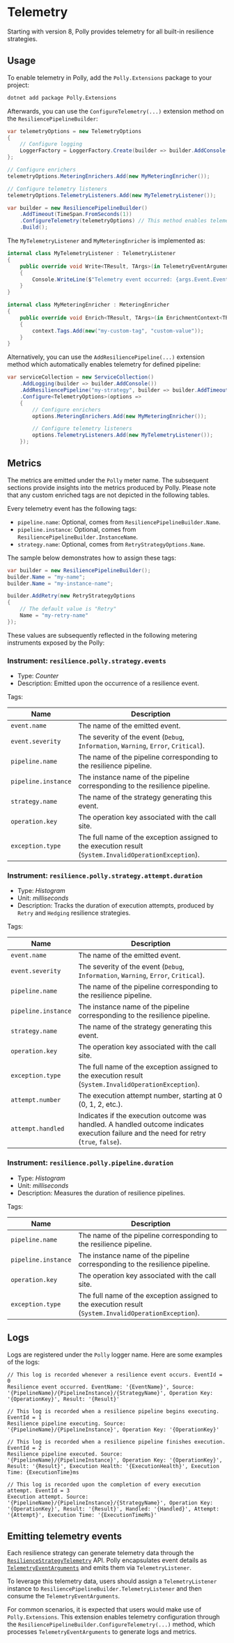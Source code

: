# Telemetry

Starting with version 8, Polly provides telemetry for all built-in resilience strategies.

## Usage

To enable telemetry in Polly, add the `Polly.Extensions` package to your project:

```sh
dotnet add package Polly.Extensions
```

Afterwards, you can use the `ConfigureTelemetry(...)` extension method on the `ResiliencePipelineBuilder`:

<!-- snippet: configure-telemetry -->
```cs
var telemetryOptions = new TelemetryOptions
{
    // Configure logging
    LoggerFactory = LoggerFactory.Create(builder => builder.AddConsole())
};

// Configure enrichers
telemetryOptions.MeteringEnrichers.Add(new MyMeteringEnricher());

// Configure telemetry listeners
telemetryOptions.TelemetryListeners.Add(new MyTelemetryListener());

var builder = new ResiliencePipelineBuilder()
    .AddTimeout(TimeSpan.FromSeconds(1))
    .ConfigureTelemetry(telemetryOptions) // This method enables telemetry in the builder
    .Build();
```
<!-- endSnippet -->

The `MyTelemetryListener` and `MyMeteringEnricher` is implemented as:

<!-- snippet: telemetry-listeners -->
```cs
internal class MyTelemetryListener : TelemetryListener
{
    public override void Write<TResult, TArgs>(in TelemetryEventArguments<TResult, TArgs> args)
    {
        Console.WriteLine($"Telemetry event occurred: {args.Event.EventName}");
    }
}

internal class MyMeteringEnricher : MeteringEnricher
{
    public override void Enrich<TResult, TArgs>(in EnrichmentContext<TResult, TArgs> context)
    {
        context.Tags.Add(new("my-custom-tag", "custom-value"));
    }
}
```
<!-- endSnippet -->

Alternatively, you can use the `AddResiliencePipeline(...)` extension method which automatically enables telemetry for defined pipeline:

<!-- snippet: add-resilience-pipeline-with-telemetry -->
```cs
var serviceCollection = new ServiceCollection()
    .AddLogging(builder => builder.AddConsole())
    .AddResiliencePipeline("my-strategy", builder => builder.AddTimeout(TimeSpan.FromSeconds(1)))
    .Configure<TelemetryOptions>(options =>
    {
        // Configure enrichers
        options.MeteringEnrichers.Add(new MyMeteringEnricher());

        // Configure telemetry listeners
        options.TelemetryListeners.Add(new MyTelemetryListener());
    });
```
<!-- endSnippet -->

## Metrics

The metrics are emitted under the `Polly` meter name. The subsequent sections provide insights into the metrics produced by Polly. Please note that any custom enriched tags are not depicted in the following tables.

Every telemetry event has the following tags:

- `pipeline.name`: Optional, comes from `ResiliencePipelineBuilder.Name`.
- `pipeline.instance`: Optional, comes from `ResiliencePipelineBuilder.InstanceName`.
- `strategy.name`: Optional, comes from `RetryStrategyOptions.Name`.

The sample below demonstrates how to assign these tags:

<!-- snippet: telemetry-coordinates -->
```cs
var builder = new ResiliencePipelineBuilder();
builder.Name = "my-name";
builder.Name = "my-instance-name";

builder.AddRetry(new RetryStrategyOptions
{
    // The default value is "Retry"
    Name = "my-retry-name"
});
```
<!-- endSnippet -->

These values are subsequently reflected in the following metering instruments exposed by the Polly:

### Instrument: `resilience.polly.strategy.events`

- Type: *Counter*
- Description: Emitted upon the occurrence of a resilience event.

Tags:

|Name|Description|
|---| ---|
|`event.name`| The name of the emitted event.|
|`event.severity`| The severity of the event (`Debug`, `Information`, `Warning`, `Error`, `Critical`).|
|`pipeline.name`| The name of the pipeline corresponding to the resilience pipeline.|
|`pipeline.instance`| The instance name of the pipeline corresponding to the resilience pipeline.|
|`strategy.name`| The name of the strategy generating this event.|
|`operation.key`| The operation key associated with the call site. |
|`exception.type`| The full name of the exception assigned to the execution result (`System.InvalidOperationException`). |

### Instrument: `resilience.polly.strategy.attempt.duration`

- Type: *Histogram*
- Unit: *milliseconds*
- Description: Tracks the duration of execution attempts, produced by `Retry` and `Hedging` resilience strategies.

Tags:

|Name|Description|
|---| ---|
|`event.name`| The name of the emitted event.|
|`event.severity`| The severity of the event (`Debug`, `Information`, `Warning`, `Error`, `Critical`).|
|`pipeline.name`| The name of the pipeline corresponding to the resilience pipeline.|
|`pipeline.instance`| The instance name of the pipeline corresponding to the resilience pipeline.|
|`strategy.name`| The name of the strategy generating this event.|
|`operation.key`| The operation key associated with the call site. |
|`exception.type`| The full name of the exception assigned to the execution result (`System.InvalidOperationException`). |
|`attempt.number`| The execution attempt number, starting at 0 (0, 1, 2, etc.). |
|`attempt.handled`| Indicates if the execution outcome was handled. A handled outcome indicates execution failure and the need for retry (`true`, `false`). |

### Instrument: `resilience.polly.pipeline.duration`

- Type: *Histogram*
- Unit: *milliseconds*
- Description: Measures the duration of resilience pipelines.

Tags:

|Name|Description|
|---| ---|
|`pipeline.name`| The name of the pipeline corresponding to the resilience pipeline.|
|`pipeline.instance`| The instance name of the pipeline corresponding to the resilience pipeline.|
|`operation.key`| The operation key associated with the call site. |
|`exception.type`| The full name of the exception assigned to the execution result (`System.InvalidOperationException`). |

## Logs

Logs are registered under the `Polly` logger name. Here are some examples of the logs:

``` text
// This log is recorded whenever a resilience event occurs. EventId = 0
Resilience event occurred. EventName: '{EventName}', Source: '{PipelineName}/{PipelineInstance}/{StrategyName}', Operation Key: '{OperationKey}', Result: '{Result}'

// This log is recorded when a resilience pipeline begins executing. EventId = 1
Resilience pipeline executing. Source: '{PipelineName}/{PipelineInstance}', Operation Key: '{OperationKey}'

// This log is recorded when a resilience pipeline finishes execution. EventId = 2
Resilience pipeline executed. Source: '{PipelineName}/{PipelineInstance}', Operation Key: '{OperationKey}', Result: '{Result}', Execution Health: '{ExecutionHealth}', Execution Time: {ExecutionTime}ms

// This log is recorded upon the completion of every execution attempt. EventId = 3
Execution attempt. Source: '{PipelineName}/{PipelineInstance}/{StrategyName}', Operation Key: '{OperationKey}', Result: '{Result}', Handled: '{Handled}', Attempt: '{Attempt}', Execution Time: '{ExecutionTimeMs}'
```

## Emitting telemetry events

Each resilience strategy can generate telemetry data through the [`ResilienceStrategyTelemetry`](../src/Polly.Core/Telemetry/ResilienceStrategyTelemetry.cs) API. Polly encapsulates event details as [`TelemetryEventArguments`](../src/Polly.Core/Telemetry/TelemetryEventArguments.cs) and emits them via `TelemetryListener`.

To leverage this telemetry data, users should assign a `TelemetryListener` instance to `ResiliencePipelineBuilder.TelemetryListener` and then consume the `TelemetryEventArguments`.

For common scenarios, it is expected that users would make use of `Polly.Extensions`. This extension enables telemetry configuration through the `ResiliencePipelineBuilder.ConfigureTelemetry(...)` method, which processes `TelemetryEventArguments` to generate logs and metrics.
